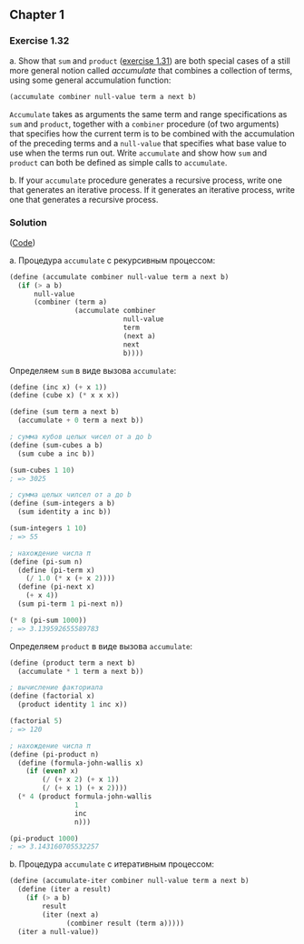 ## Chapter 1

### Exercise 1.32

a. Show that `sum` and `product` ([exercise 1.31](./Exercise%201.31.md)) are both special cases of a still more general notion called _accumulate_ that combines a collection of terms, using some general accumulation function:

```scheme
(accumulate combiner null-value term a next b)
```

`Accumulate` takes as arguments the same term and range specifications as `sum` and `product`, together with a `combiner` procedure (of two arguments) that specifies how the current term is to be combined with the accumulation of the preceding terms and a `null-value` that specifies what base value to use when the terms run out. Write `accumulate` and show how `sum` and `product` can both be defined as simple calls to `accumulate`.

b. If your `accumulate` procedure generates a recursive process, write one that generates an iterative process. If it generates an iterative process, write one that generates a recursive process.

### Solution

([Code](../../src/Chapter%201/Exercise%201.32.scm))

a. Процедура `accumulate` с рекурсивным процессом:

```scheme
(define (accumulate combiner null-value term a next b)
  (if (> a b)
      null-value
      (combiner (term a)
                (accumulate combiner
                            null-value
                            term
                            (next a)
                            next
                            b))))
```

Определяем `sum` в виде вызова `accumulate`:

```scheme
(define (inc x) (+ x 1))
(define (cube x) (* x x x))

(define (sum term a next b)
  (accumulate + 0 term a next b))

; сумма кубов целых чисел от a до b
(define (sum-cubes a b)
  (sum cube a inc b))

(sum-cubes 1 10)
; => 3025

; сумма целых чилсел от a до b
(define (sum-integers a b)
  (sum identity a inc b))

(sum-integers 1 10)
; => 55

; нахождение числа π
(define (pi-sum n)
  (define (pi-term x)
    (/ 1.0 (* x (+ x 2))))
  (define (pi-next x)
    (+ x 4))
  (sum pi-term 1 pi-next n))

(* 8 (pi-sum 1000))
; => 3.139592655589783
```

Определяем `product` в виде вызова `accumulate`:

```scheme
(define (product term a next b)
  (accumulate * 1 term a next b))

; вычисление факториала
(define (factorial x)
  (product identity 1 inc x))

(factorial 5)
; => 120

; нахождение числа π
(define (pi-product n)
  (define (formula-john-wallis x)
    (if (even? x)
        (/ (+ x 2) (+ x 1))
        (/ (+ x 1) (+ x 2))))
  (* 4 (product formula-john-wallis
                1
                inc
                n)))

(pi-product 1000)
; => 3.143160705532257
```

b. Процедура `accumulate` с итеративным процессом:

```scheme
(define (accumulate-iter combiner null-value term a next b)
  (define (iter a result)
    (if (> a b)
        result
        (iter (next a)
              (combiner result (term a)))))
  (iter a null-value))
```

